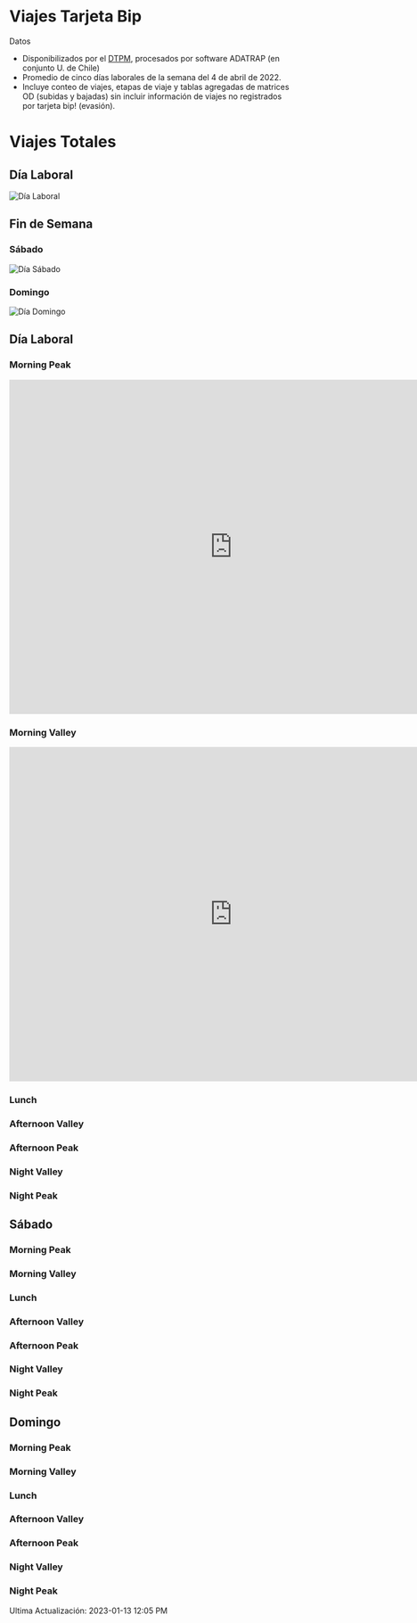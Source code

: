 # Viajes Tarjeta Bip

Datos
- Disponibilizados por el [DTPM](https://www.dtpm.cl/index.php/documentos/matrices-de-viaje), procesados por software ADATRAP (en conjunto U. de Chile)
- Promedio de cinco días laborales de la semana del 4 de abril de 2022.
- Incluye conteo de viajes, etapas de viaje y tablas agregadas de matrices OD (subidas y bajadas) sin incluir información de viajes no registrados por tarjeta bip! (evasión).

# Viajes Totales

## Día Laboral

![Día Laboral](/figures/figure01.PNG)

## Fin de Semana

### Sábado

![Día Sábado](/figures/figure02.PNG)

### Domingo

![Día Domingo](/figures/figure03.PNG)

## Día Laboral
### Morning Peak

<iframe width="800" height="600" src="https://flowmap.blue/1X2Uyae0vm1c9d3C4jagRj5Q9LjamtgHBu-ROSzlA6iE/5f70aeb/embed?v=-33.470950%2C-70.646212%2C10.48%2C0%2C0&a=0&as=1&b=1&bo=75&c=1&ca=1&d=1&fe=1&lt=1&lfm=ALL&col=Default&f=50" frameborder="0" allowfullscreen></iframe>

### Morning Valley

<iframe width="800" height="600" src="https://flowmap.blue/1X2Uyae0vm1c9d3C4jagRj5Q9LjamtgHBu-ROSzlA6iE/4e84971/embed?v=-33.470950%2C-70.646212%2C10.48%2C0%2C0&a=0&as=1&b=1&bo=75&c=1&ca=1&d=1&fe=1&lt=1&lfm=ALL&col=Default&f=50" frameborder="0" allowfullscreen></iframe>

### Lunch

### Afternoon Valley

### Afternoon Peak

### Night Valley

### Night Peak

## Sábado
### Morning Peak

### Morning Valley

### Lunch

### Afternoon Valley

### Afternoon Peak

### Night Valley

### Night Peak

## Domingo
### Morning Peak

### Morning Valley

### Lunch

### Afternoon Valley

### Afternoon Peak

### Night Valley

### Night Peak





Ultima Actualización: 2023-01-13 12:05 PM
